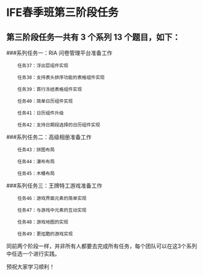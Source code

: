  IFE春季班第三阶段任务
=================
第三阶段任务一共有 3 个系列 13 个题目，如下：
--------------

###系列任务一：RIA 问卷管理平台准备工作

        任务37：浮出层组件实现

        任务38：支持表头排序功能的表格组件实现

        任务39：首行冻结表格组件实现

        任务40：简单日历组件实现

        任务41：日历组件升级

        任务42：支持日期段选择的日历组件实现


###系列任务二：高级相册准备工作

        任务43：拼图布局

        任务44：瀑布布局

        任务45：木桶布局


###系列任务三：王牌特工游戏准备工作

        任务46：游戏界面元素的简单实现

        任务47：与游戏中元素的互动实现

        任务48：游戏地图的实现

        任务49：更炫酷的游戏实现

     


同前两个阶段一样，并非所有人都要去完成所有任务，每个团队可以在这3个系列中任选一个进行实践。


预祝大家学习顺利！